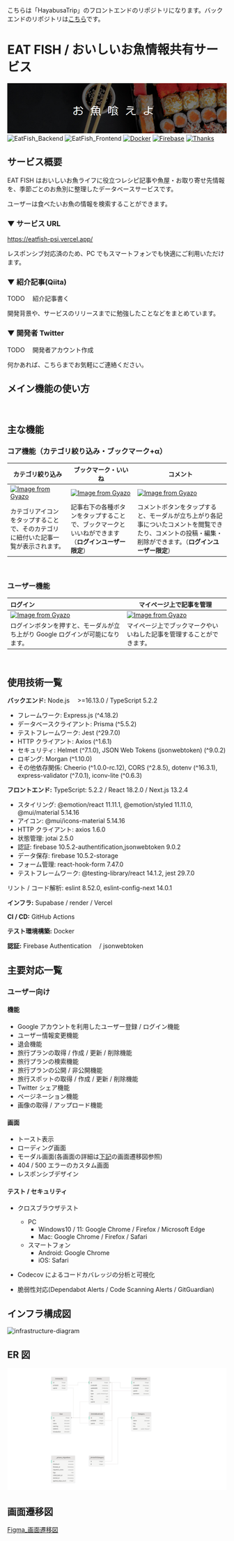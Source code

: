 こちらは「HayabusaTrip」のフロントエンドのリポジトリになります。バックエンドのリポジトリは[こちら](https://github.com/keynyaan/hayabusatrip-backend)です。

# EAT FISH / おいしいお魚情報共有サービス

![service-image](https://github.com/Karukan0814/EatFish_All/blob/master/assets/EatFishImg.png)
![EatFish_Backend](https://img.shields.io/badge/Backend-Node.js%20%3E%3D16.13.0%20%2F%20TypeScript%205.2.2-brightgreen)
![EatFish_Frontend](https://img.shields.io/badge/Frontend-TypeScript%3A%205.2.2%20%2F%20React%2018.2.0%20%2F%20Next.js%2013.2.4-blue)
[![Docker](https://img.shields.io/badge/Docker-gray?logo=Docker&logoColor=2496ED)](https://www.docker.com)
[![Firebase](https://img.shields.io/badge/Firebase-gray?logo=Firebase&logoColor=FFCA28)](https://firebase.google.com)
[![Thanks](https://img.shields.io/badge/Thank%20you-for%20visiting-00aab9)](https://www.eatfish.com)

## サービス概要

EAT FISH はおいしいお魚ライフに役立つレシピ記事や魚屋・お取り寄せ先情報を、季節ごとのお魚別に整理したデータベースサービスです。

ユーザーは食べたいお魚の情報を検索することができます。

### ▼ サービス URL

https://eatfish-psi.vercel.app/

レスポンシブ対応済のため、PC でもスマートフォンでも快適にご利用いただけます。

### ▼ 紹介記事(Qiita)

TODO 　紹介記事書く

開発背景や、サービスのリリースまでに勉強したことなどをまとめています。

### ▼ 開発者 Twitter

TODO 　開発者アカウント作成

何かあれば、こちらまでお気軽にご連絡ください。

## メイン機能の使い方

<br>

## 主な機能

### コア機能（カテゴリ絞り込み・ブックマーク+α）

| カテゴリ絞り込み                                                                                                                    | ブックマーク・いいね                                                                                                                | コメント                                                                                                                                                   |
| ----------------------------------------------------------------------------------------------------------------------------------- | ----------------------------------------------------------------------------------------------------------------------------------- | ---------------------------------------------------------------------------------------------------------------------------------------------------------- |
| [![Image from Gyazo](https://i.gyazo.com/f43ddd0aca232a7f5df0a193f51a73c0.gif)](https://gyazo.com/f43ddd0aca232a7f5df0a193f51a73c0) | [![Image from Gyazo](https://i.gyazo.com/8910bd2f80c2bf9e5f65e2cb351c3a38.gif)](https://gyazo.com/8910bd2f80c2bf9e5f65e2cb351c3a38) | [![Image from Gyazo](https://i.gyazo.com/001e2dd07b9512f77945cbdcfa0e25a4.gif)](https://gyazo.com/001e2dd07b9512f77945cbdcfa0e25a4)                        |
| カテゴリアイコンをタップすることで、そのカテゴリに紐付いた記事一覧が表示されます。                                                  | 記事右下の各種ボタンをタップすることで、ブックマークといいねができます （**ログインユーザー限定**）                                 | コメントボタンをタップすると、モーダルが立ち上がり各記事についたコメントを閲覧できたり、コメントの投稿・編集・削除ができます。（**ログインユーザー限定**） |

<br>

### ユーザー機能

| ログイン                                                                                                                            | マイページ上で記事を管理                                                                                                            |
| :---------------------------------------------------------------------------------------------------------------------------------- | ----------------------------------------------------------------------------------------------------------------------------------- |
| [![Image from Gyazo](https://i.gyazo.com/670f1953ffa6efede6bec8c87b1af81a.png)](https://gyazo.com/670f1953ffa6efede6bec8c87b1af81a) | [![Image from Gyazo](https://i.gyazo.com/a3183825d24f38257c3f0b9d2e69fbfa.gif)](https://gyazo.com/a3183825d24f38257c3f0b9d2e69fbfa) |
| ログインボタンを押すと、モーダルが立ち上がり Google ログインが可能になります。                                                      | マイページ上でブックマークやいいねした記事を管理することができます。                                                                |

<br>

## 使用技術一覧

**バックエンド:** Node.js 　>=16.13.0 / TypeScript 5.2.2

- フレームワーク: Express.js (^4.18.2)
- データベースクライアント: Prisma (^5.5.2)
- テストフレームワーク: Jest (^29.7.0)
- HTTP クライアント: Axios (^1.6.1)
- セキュリティ: Helmet (^7.1.0), JSON Web Tokens (jsonwebtoken) (^9.0.2)
- ロギング: Morgan (^1.10.0)
- その他依存関係: Cheerio (^1.0.0-rc.12), CORS (^2.8.5), dotenv (^16.3.1), express-validator (^7.0.1), iconv-lite (^0.6.3)

**フロントエンド:** TypeScript: 5.2.2 / React 18.2.0 / Next.js 13.2.4

- スタイリング: @emotion/react 11.11.1, @emotion/styled 11.11.0, @mui/material 5.14.16
- アイコン: @mui/icons-material 5.14.16
- HTTP クライアント: axios 1.6.0
- 状態管理: jotai 2.5.0
- 認証: firebase 10.5.2-authentification,jsonwebtoken 9.0.2
- データ保存: firebase 10.5.2-storage
- フォーム管理: react-hook-form 7.47.0
- テストフレームワーク: @testing-library/react 14.1.2, jest 29.7.0

リント / コード解析: eslint 8.52.0, eslint-config-next 14.0.1

**インフラ:**
Supabase / render / Vercel

**CI / CD:** GitHub Actions

**テスト環境構築:** Docker

**認証:** Firebase Authentication 　/ jsonwebtoken

## 主要対応一覧

### ユーザー向け

#### 機能

- Google アカウントを利用したユーザー登録 / ログイン機能
- ユーザー情報変更機能
- 退会機能
- 旅行プランの取得 / 作成 / 更新 / 削除機能
- 旅行プランの検索機能
- 旅行プランの公開 / 非公開機能
- 旅行スポットの取得 / 作成 / 更新 / 削除機能
- Twitter シェア機能
- ページネーション機能
- 画像の取得 / アップロード機能

#### 画面

- トースト表示
- ローディング画面
- モーダル画面(各画面の詳細は[下記](#screen-transition-diagram)の画面遷移図参照)
- 404 / 500 エラーのカスタム画面
- レスポンシブデザイン

#### テスト / セキュリティ

- クロスブラウザテスト

  - PC
    - Windows10 / 11: Google Chrome / Firefox / Microsoft Edge
    - Mac: Google Chrome / Firefox / Safari
  - スマートフォン
    - Android: Google Chrome
    - iOS: Safari

- Codecov によるコードカバレッジの分析と可視化
- 脆弱性対応(Dependabot Alerts / Code Scanning Alerts / GitGuardian)

## インフラ構成図

![infrastructure-diagram](https://github.com/Karukan0814/EatFish_All/blob/master/assets/infrastructure.drawio)

## ER 図

![er-diagram](https://github.com/Karukan0814/EatFish_All/blob/master/assets/Supbase%20Schema.png)
<a id="screen-transition-diagram"></a>

## 画面遷移図

[Figma\_画面遷移図](https://www.figma.com/file/1OgxVeGaDw9riHGzxyGoLG/%E7%94%BB%E9%9D%A2%E9%81%B7%E7%A7%BB%E5%9B%B3_HayabusaTrip?type=design&node-id=0-1&mode=design)
